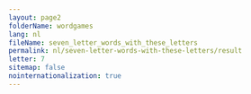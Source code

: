 ```yaml
---
layout: page2
folderName: wordgames
lang: nl
fileName: seven_letter_words_with_these_letters
permalink: nl/seven-letter-words-with-these-letters/result
letter: 7
sitemap: false
nointernationalization: true   
---
```

